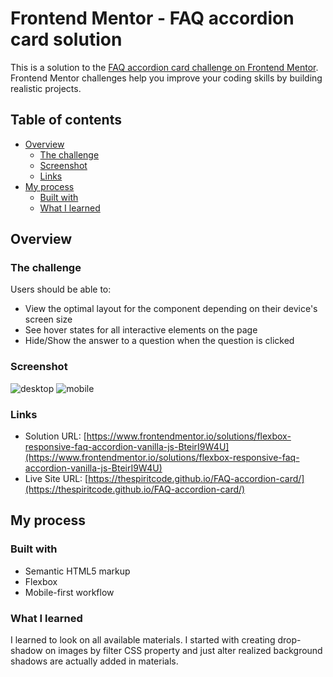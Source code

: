 # Frontend Mentor - FAQ accordion card solution

This is a solution to the [FAQ accordion card challenge on Frontend Mentor](https://www.frontendmentor.io/challenges/faq-accordion-card-XlyjD0Oam). Frontend Mentor challenges help you improve your coding skills by building realistic projects. 

## Table of contents

- [Overview](#overview)
  - [The challenge](#the-challenge)
  - [Screenshot](#screenshot)
  - [Links](#links)
- [My process](#my-process)
  - [Built with](#built-with)
  - [What I learned](#what-i-learned)


## Overview

### The challenge

Users should be able to:

- View the optimal layout for the component depending on their device's screen size
- See hover states for all interactive elements on the page
- Hide/Show the answer to a question when the question is clicked

### Screenshot

![desktop](screens/desktop.png)
![mobile](screens/mobile.png)

### Links

- Solution URL: [https://www.frontendmentor.io/solutions/flexbox-responsive-faq-accordion-vanilla-js-BteirI9W4U](https://www.frontendmentor.io/solutions/flexbox-responsive-faq-accordion-vanilla-js-BteirI9W4U)
- Live Site URL: [https://thespiritcode.github.io/FAQ-accordion-card/](https://thespiritcode.github.io/FAQ-accordion-card/)

## My process

### Built with

- Semantic HTML5 markup
- Flexbox
- Mobile-first workflow

### What I learned

I learned to look on all available materials. I started with creating drop-shadow on images by filter CSS property and just alter realized background shadows are actually added in materials.

